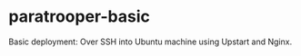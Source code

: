 paratrooper-basic
=================

Basic deployment: Over SSH into Ubuntu machine using Upstart and Nginx.
